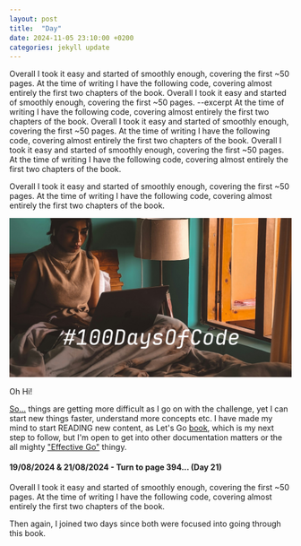 ```yaml
---
layout: post
title:  "Day"
date: 2024-11-05 23:10:00 +0200
categories: jekyll update
---
```


Overall I took it easy and started of smoothly enough, covering the first ~50 pages. At the time of writing I have the following code, covering almost entirely the first two chapters of the book. Overall I took it easy and started of smoothly enough, covering the first ~50 pages. 
--excerpt
At the time of writing I have the following code, covering almost entirely the first two chapters of the book. Overall I took it easy and started of smoothly enough, covering the first ~50 pages. At the time of writing I have the following code, covering almost entirely the first two chapters of the book. Overall I took it easy and started of smoothly enough, covering the first ~50 pages. At the time of writing I have the following code, covering almost entirely the first two chapters of the book.

Overall I took it easy and started of smoothly enough, covering the first ~50 pages. At the time of writing I have the following code, covering almost entirely the first two chapters of the book.

![custom header](https://raw.githubusercontent.com/Akirapearl/jekyll_blog/main/assets/images/C0mP_Mac.png)

Oh Hi!

[So...](https://www.youtube.com/watch?v=0YhJxJZOWBw) things are getting more difficult as I go on with the challenge, yet I can start new things faster, understand more concepts etc. I have made my mind to start READING new content, as Let's Go [book](https://lets-go.alexedwards.net/), which is my next step to follow, but I'm open to get into other documentation matters or the all mighty ["Effective Go"](https://go.dev/doc/effective_go) thingy.

#### 19/08/2024 & 21/08/2024 - Turn to page 394... (Day 21)

Overall I took it easy and started of smoothly enough, covering the first ~50 pages. At the time of writing I have the following code, covering almost entirely the first two chapters of the book.

Then again, I joined two days since both were focused into going through this book.
